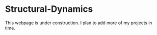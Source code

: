 # Structural-Dynamics

This webpage is under construction. I plan to add more of my projects in time.
